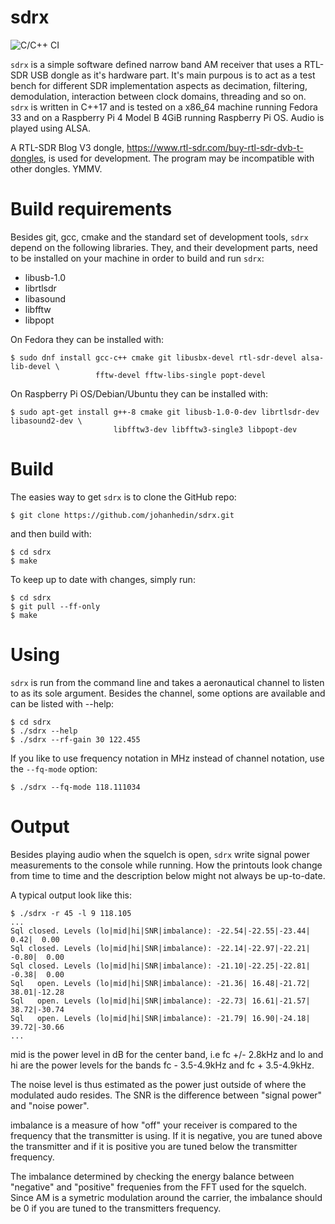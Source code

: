 sdrx
====

![C/C++ CI](https://github.com/johanhedin/sdrx/workflows/C/C++%20CI/badge.svg)

`sdrx` is a simple software defined narrow band AM receiver that uses a RTL-SDR
USB dongle as it's hardware part. It's main purpous is to act as a test bench
for different SDR implementation aspects as decimation, filtering, demodulation,
interaction between clock domains, threading and so on. `sdrx` is written in
C++17 and is tested on a x86_64 machine running Fedora 33 and on a Raspberry
Pi 4 Model B 4GiB running Raspberry Pi OS. Audio is played using ALSA.

A RTL-SDR Blog V3 dongle, https://www.rtl-sdr.com/buy-rtl-sdr-dvb-t-dongles,
is used for development. The program may be incompatible with other dongles. YMMV.


Build requirements
====
Besides git, gcc, cmake and the standard set of development tools, `sdrx`
depend on the following libraries. They, and their development parts, need to
be installed on your machine in order to build and run `sdrx`:

 * libusb-1.0
 * librtlsdr
 * libasound
 * libfftw
 * libpopt

On Fedora they can be installed with:

    $ sudo dnf install gcc-c++ cmake git libusbx-devel rtl-sdr-devel alsa-lib-devel \
                       fftw-devel fftw-libs-single popt-devel

On Raspberry Pi OS/Debian/Ubuntu they can be installed with:

    $ sudo apt-get install g++-8 cmake git libusb-1.0-0-dev librtlsdr-dev libasound2-dev \
                           libfftw3-dev libfftw3-single3 libpopt-dev


Build
====
The easies way to get `sdrx` is to clone the GitHub repo:

    $ git clone https://github.com/johanhedin/sdrx.git

and then build with:

    $ cd sdrx
    $ make

To keep up to date with changes, simply run:

    $ cd sdrx
    $ git pull --ff-only
    $ make


Using
====
`sdrx` is run from the command line and takes a aeronautical channel to listen
to as its sole argument. Besides the channel, some options are available and can
be listed with --help:

    $ cd sdrx
    $ ./sdrx --help
    $ ./sdrx --rf-gain 30 122.455

If you like to use frequency notation in MHz instead of channel notation,
use the `--fq-mode` option:

    $ ./sdrx --fq-mode 118.111034


Output
====
Besides playing audio when the squelch is open, `sdrx` write signal power
measurements to the console while running. How the printouts look change from
time to time and the description below might not always be up-to-date.

A typical output look like this:

    $ ./sdrx -r 45 -l 9 118.105
    ...
    Sql closed. Levels (lo|mid|hi|SNR|imbalance): -22.54|-22.55|-23.44|  0.42|  0.00
    Sql closed. Levels (lo|mid|hi|SNR|imbalance): -22.14|-22.97|-22.21| -0.80|  0.00
    Sql closed. Levels (lo|mid|hi|SNR|imbalance): -21.10|-22.25|-22.81| -0.38|  0.00
    Sql   open. Levels (lo|mid|hi|SNR|imbalance): -21.36| 16.48|-21.72| 38.01|-12.28
    Sql   open. Levels (lo|mid|hi|SNR|imbalance): -22.73| 16.61|-21.57| 38.72|-30.74
    Sql   open. Levels (lo|mid|hi|SNR|imbalance): -21.79| 16.90|-24.18| 39.72|-30.66
    ...

mid is the power level in dB for the center band, i.e fc +/- 2.8kHz and lo and
hi are the power levels for the bands fc - 3.5-4.9kHz and fc + 3.5-4.9kHz.

The noise level is thus estimated as the power just outside of where the
modulated audo resides. The SNR is the difference between "signal power" and
"noise power".

imbalance is a measure of how "off" your receiver is compared to the frequency
that the transmitter is using. If it is negative, you are tuned above the
transmitter and if it is positive you are tuned below the transmitter frequency.

The imbalance determined by checking the energy balance between "negative" and
"positive" frequenies from the FFT used for the squelch. Since AM is a symetric
modulation around the carrier, the imbalance should be 0 if you are tuned
to the transmitters frequency.
